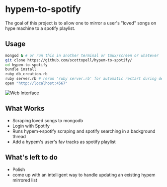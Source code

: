 # hypem-to-spotify

The goal of this project is to allow one to mirror a user's "loved" songs
on hype machine to a spotify playlist.

## Usage
```sh
mongod & # or run this in another terminal or tmux/screen or whatever
git clone https://github.com/scottopell/hypem-to-spotify/
cd hypem-to-spotify
bundle install
ruby db_creation.rb
ruby server.rb # rerun 'ruby server.rb' for automatic restart during dev
open "http://localhost:4567"
```

![Web Interface](http://i.imgur.com/KXChnrQ.png)


## What Works
- Scraping loved songs to mongodb
- Login with Spotify
- Runs hypem->spotify scraping and spotify searching in a background thread
- Add a hypem's user's fav tracks as spotify playlist

## What's left to do
- Polish
- come up with an intelligent way to handle updating an existing hypem mirrored
  list
